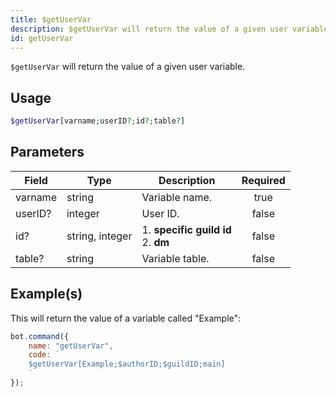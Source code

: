 ```yaml
---
title: $getUserVar
description: $getUserVar will return the value of a given user variable.
id: getUserVar
---
```


`$getUserVar` will return the value of a given user variable.

## Usage

```php
$getUserVar[varname;userID?;id?;table?]
```

## Parameters

| Field   | Type            | Description                               | Required |
| ------- | --------------- | ----------------------------------------- | :------: |
| varname | string          | Variable name.                            |   true   |
| userID? | integer         | User ID.                                  |  false   |
| id?     | string, integer | 1. **specific guild id** <br /> 2. **dm** |  false   |
| table?  | string          | Variable table.                           |  false   |

## Example(s)

This will return the value of a variable called "Example":

```javascript
bot.command({
    name: "getUserVar",
    code: `
    $getUserVar[Example;$authorID;$guildID;main]
    `
});
```